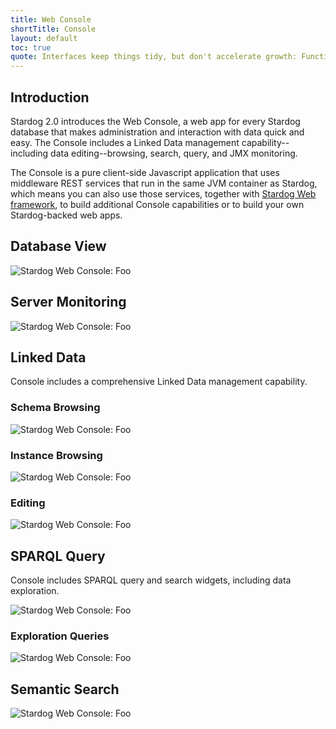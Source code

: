 ```yaml
---
title: Web Console
shortTitle: Console
layout: default
toc: true
quote: Interfaces keep things tidy, but don't accelerate growth: Functions do.
---
```


## Introduction 

Stardog 2.0 introduces the Web Console, a web app for every Stardog database that makes administration and interaction with data quick and easy. The Console includes a Linked Data management capability--including data editing--browsing, search, query, and JMX monitoring.

The Console is a pure client-side Javascript application that uses middleware REST services that run in the same JVM container as Stardog, which means you can also use those services, together with [Stardog Web framework](/web), to build additional Console capabilities or to build your own Stardog-backed web apps.


## Database View
![Stardog Web Console: Foo](/img/console/home.png "")

## Server Monitoring
![Stardog Web Console: Foo](/img/console/jmx.png "")

## Linked Data

Console includes a comprehensive Linked Data management capability.

### Schema Browsing
![Stardog Web Console: Foo](/img/console/schema.png "")

### Instance Browsing
![Stardog Web Console: Foo](/img/console/browse.png "")

### Editing
![Stardog Web Console: Foo](/img/console/edit.png "")

## SPARQL Query

Console includes SPARQL query and search widgets, including data exploration.

![Stardog Web Console: Foo](/img/console/query.png "")

### Exploration Queries
![Stardog Web Console: Foo](/img/console/explore.png "")

## Semantic Search
![Stardog Web Console: Foo](/img/console/search.png "")